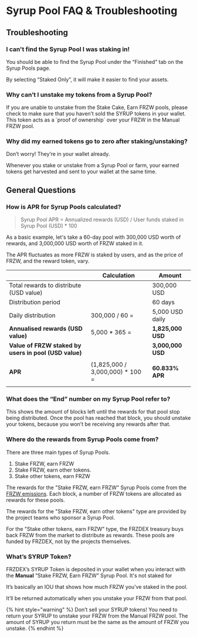 # Syrup Pool FAQ & Troubleshooting

## Troubleshooting

### **I can't find the Syrup Pool I was staking in!**

You should be able to find the Syrup Pool under the “Finished” tab on the Syrup Pools page.&#x20;

By selecting “Staked Only”, it will make it easier to find your assets.

### **Why can’t I unstake my tokens from a Syrup Pool?**

If you are unable to unstake from the Stake Cake, Earn FRZW pools, please check to make sure that you haven’t sold the SYRUP tokens in your wallet. This token acts as a \`proof of ownership\` over your FRZW in the Manual FRZW pool.&#x20;

### **Why did my earned tokens go to zero after staking/unstaking?**

Don’t worry! They’re in your wallet already.

Whenever you stake or unstake from a Syrup Pool or farm, your earned tokens get harvested and sent to your wallet at the same time.

## **General Questions**

### How is APR for Syrup Pools calculated?

> Syrup Pool APR = Annualized rewards (USD) / User funds staked in Syrup Pool (USD) \* 100

As a basic example, let's take a 60-day pool with 300,000 USD worth of rewards, and 3,000,000 USD worth of FRZW staked in it.

The APR fluctuates as more FRZW is staked by users, and as the price of FRZW, and the reward token, vary.

|                                                       | **Calculation**                   | Amount                                     |
| ----------------------------------------------------- | --------------------------------- | ------------------------------------------ |
| Total rewards to distribute (USD value)               |                                   | 300,000 USD                                |
| Distribution period                                   |                                   | 60 days                                    |
| Daily distribution                                    | 300,000 / 60 =                    | 5,000 USD daily                            |
| **Annualised rewards (USD value)**                    | 5,000 \* 365 =                    | **1,825,000 USD**                          |
| **Value of FRZW staked by users in pool (USD value)** |                                   | **3,000,000 USD**                          |
| **APR**                                               | (1,825,000 / 3,000,000) \* 100 =  | <p></p><p><strong>60.833% APR</strong></p> |

### **What does the “End” number on my Syrup Pool refer to?**

This shows the amount of blocks left until the rewards for that pool stop being distributed. Once the pool has reached that block, you should unstake your tokens, because you won’t be receiving any rewards after that.

### **Where do the rewards from Syrup Pools come from?**

There are three main types of Syrup Pools.

1. Stake FRZW, earn FRZW
2. Stake FRZW, earn other tokens.&#x20;
3. Stake other tokens, earn FRZW

The rewards for the "Stake FRZW, earn FRZW" Syrup Pools come from the [FRZW emissions](https://docs.FRZDEX.finance/tokenomics/cake/cake-tokenomics). Each block, a number of FRZW tokens are allocated as rewards for these pools.

The rewards for the "Stake FRZW, earn other tokens" type are provided by the project teams who sponsor a Syrup Pool.

For the "Stake other tokens, earn FRZW" type, the FRZDEX treasury buys back FRZW from the market to distribute as rewards. These pools are funded by FRZDEX, not by the projects themselves.

### What’s SYRUP Token?

FRZDEX’s SYRUP Token is deposited in your wallet when you interact with the **Manual** “Stake FRZW, Earn FRZW” Syrup Pool. It's not staked for&#x20;

It’s basically an IOU that shows how much FRZW you’ve staked in the pool.

It’ll be returned automatically when you unstake your FRZW from that pool.

{% hint style="warning" %}
Don’t sell your SYRUP tokens! You need to return your SYRUP to unstake your FRZW from the Manual FRZW pool. The amount of SYRUP you return must be the same as the amount of FRZW you unstake.
{% endhint %}
